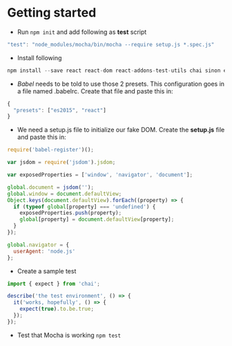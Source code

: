 # Getting started

* Run `npm init` and add following as **test** script
```javascript
"test": "node_modules/mocha/bin/mocha --require setup.js *.spec.js"
```

* Install following

```javascript
npm install --save react react-dom react-addons-test-utils chai sinon enzyme jsdom mocha babel-core babel-preset-es2015 babel-preset-react
```

* *Babel* needs to be told to use those 2 presets. This configuration goes in a file named .babelrc. Create that file and paste this in:
```javascript
{
  "presets": ["es2015", "react"]
}
```

* We need a setup.js file to initialize our fake DOM. Create the **setup.js** file and paste this in:
```javascript
require('babel-register')();

var jsdom = require('jsdom').jsdom;

var exposedProperties = ['window', 'navigator', 'document'];

global.document = jsdom('');
global.window = document.defaultView;
Object.keys(document.defaultView).forEach((property) => {
  if (typeof global[property] === 'undefined') {
    exposedProperties.push(property);
    global[property] = document.defaultView[property];
  }
});

global.navigator = {
  userAgent: 'node.js'
};
```

* Create a sample test
```javascript
import { expect } from 'chai';

describe('the test environment', () => {
  it('works, hopefully', () => {
    expect(true).to.be.true;
  });
});
```
* Test that Mocha is working
`npm test`